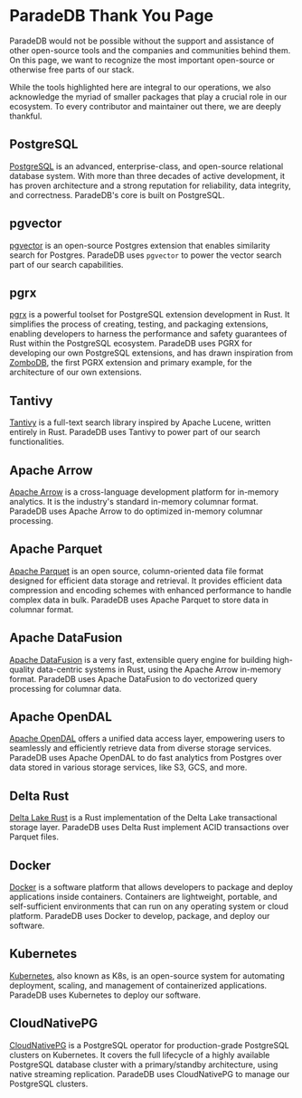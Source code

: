 # ParadeDB Thank You Page

ParadeDB would not be possible without the support and assistance of other open-source
tools and the companies and communities behind them. On this page, we want to recognize
the most important open-source or otherwise free parts of our stack.

While the tools highlighted here are integral to our operations, we also
acknowledge the myriad of smaller packages that play a crucial role in our ecosystem.
To every contributor and maintainer out there, we are deeply thankful.

## PostgreSQL

[PostgreSQL](https://www.postgresql.org/) is an advanced, enterprise-class, and
open-source relational database system. With more than three decades of active development,
it has proven architecture and a strong reputation for reliability, data integrity,
and correctness. ParadeDB's core is built on PostgreSQL.

## pgvector

[pgvector](https://github.com/pgvector/pgvector) is an open-source Postgres extension that enables
similarity search for Postgres. ParadeDB uses `pgvector` to power the vector search part of our
search capabilities.

## pgrx

[pgrx](https://github.com/pgcentralfoundation/pgrx) is a powerful toolset for
PostgreSQL extension development in Rust. It simplifies the process of creating,
testing, and packaging extensions, enabling developers to harness the performance
and safety guarantees of Rust within the PostgreSQL ecosystem. ParadeDB uses PGRX
for developing our own PostgreSQL extensions, and has drawn inspiration from [ZomboDB](https://github.com/zombodb/zombodb),
the first PGRX extension and primary example, for the architecture of our own extensions.

## Tantivy

[Tantivy](https://github.com/quickwit-oss/tantivy) is a full-text search library
inspired by Apache Lucene, written entirely in Rust. ParadeDB uses Tantivy to power
part of our search functionalities.

## Apache Arrow

[Apache Arrow](https://arrow.apache.org/) is a cross-language development platform for in-memory analytics. It is
the industry's standard in-memory columnar format. ParadeDB uses Apache Arrow to do optimized in-memory columnar
processing.

## Apache Parquet

[Apache Parquet](https://parquet.apache.org/) is an open source, column-oriented data file format designed for efficient data storage and retrieval. It provides efficient data compression and encoding schemes with enhanced performance to handle complex data in bulk. ParadeDB uses Apache Parquet to store data in columnar format.

## Apache DataFusion

[Apache DataFusion](https://arrow.apache.org/datafusion/) is a very fast, extensible query engine for building high-quality data-centric systems in Rust, using the Apache Arrow in-memory format. ParadeDB uses Apache DataFusion to do vectorized query processing for columnar data.

## Apache OpenDAL

[Apache OpenDAL](https://opendal.apache.org/) offers a unified data access layer, empowering users to seamlessly and efficiently retrieve data from diverse storage services. ParadeDB uses Apache OpenDAL to do fast analytics from Postgres over data stored in various storage services, like S3, GCS, and more.

## Delta Rust

[Delta Lake Rust](https://github.com/delta-io/delta-rs) is a Rust implementation of the Delta Lake transactional storage layer. ParadeDB uses Delta Rust implement ACID transactions over Parquet files.

## Docker

[Docker](https://www.docker.com) is a software platform that allows developers to
package and deploy applications inside containers. Containers are lightweight, portable,
and self-sufficient environments that can run on any operating system or cloud platform.
ParadeDB uses Docker to develop, package, and deploy our software.

## Kubernetes

[Kubernetes](https://kubernetes.io), also known as K8s, is an open-source system
for automating deployment, scaling, and management of containerized applications.
ParadeDB uses Kubernetes to deploy our software.

## CloudNativePG

[CloudNativePG](https://github.com/cloudnative-pg/cloudnative-pg) is a PostgreSQL
operator for production-grade PostgreSQL clusters on Kubernetes. It covers the full
lifecycle of a highly available PostgreSQL database cluster with a primary/standby
architecture, using native streaming replication. ParadeDB uses CloudNativePG to
manage our PostgreSQL clusters.
